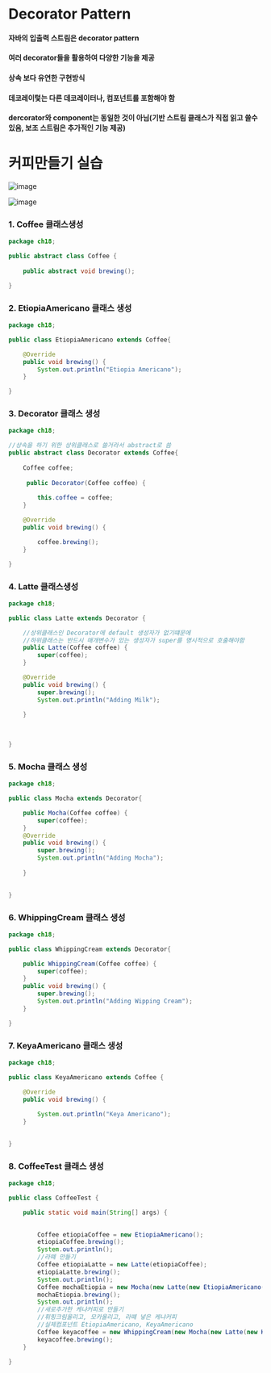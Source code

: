 # Decorator Pattern
#### 자바의 입출력 스트림은 decorator pattern
#### 여러 decorator들을 활용하여 다양한 기능을 제공
#### 상속 보다 유연한 구현방식
#### 데코레이텇는 다른 데코레이터나, 컴포넌트를 포함해야 함
#### dercorator와 component는 동일한 것이 아님(기반 스트림 클래스가 직접 읽고 쓸수 있음, 보조 스트림은 추가적인 기능 제공)

# 커피만들기 실습
![image](https://user-images.githubusercontent.com/82345970/185824476-cf90c93c-869d-4444-86fd-56e45d836830.png)

![image](https://user-images.githubusercontent.com/82345970/185826532-fc3ae9c9-57b7-4ae7-8162-996fdc3ed708.png)


### 1. Coffee 클래스생성
```java
package ch18;

public abstract class Coffee {
	
	public abstract void brewing(); 

}
```

### 2. EtiopiaAmericano 클래스 생성
```java
package ch18;

public class EtiopiaAmericano extends Coffee{

	@Override
	public void brewing() {
		System.out.println("Etiopia Americano");
	}

}
```
### 3. Decorator 클래스 생성
```java
package ch18;

//상속을 하기 위한 상위클래스로 쓸거라서 abstract로 씀
public abstract class Decorator extends Coffee{
	
	Coffee coffee;
	
	 public Decorator(Coffee coffee) {
		
		this.coffee = coffee;
	}

	@Override
	public void brewing() {

		coffee.brewing();
	}

}
```

### 4. Latte 클래스생성
```java
package ch18;

public class Latte extends Decorator {

	//상위클래스인 Decorator에 default 생성자가 없기떄문에 
	//하위클래스는 반드시 매개변수가 있는 생성자가 super를 명시적으로 호출해야함
	public Latte(Coffee coffee) {
		super(coffee);
	}

	@Override
	public void brewing() {
		super.brewing();
		System.out.println("Adding Milk");
		
	}
	
	

}
```

### 5. Mocha 클래스 생성
```java
package ch18;

public class Mocha extends Decorator{

	public Mocha(Coffee coffee) {
		super(coffee);
	}
	@Override
	public void brewing() {
		super.brewing();
		System.out.println("Adding Mocha");
		
	}
	

}
```

### 6. WhippingCream 클래스 생성
```java
package ch18;

public class WhippingCream extends Decorator{

	public WhippingCream(Coffee coffee) {
		super(coffee);
	}
	public void brewing() {
		super.brewing();
		System.out.println("Adding Wipping Cream");
	}

}
```

### 7. KeyaAmericano 클래스 생성
```java
package ch18;

public class KeyaAmericano extends Coffee {

	@Override
	public void brewing() {
		
		System.out.println("Keya Americano");
	}
	

}
```

### 8. CoffeeTest 클래스 생성
```java
package ch18;

public class CoffeeTest {

	public static void main(String[] args) {

		
		Coffee etiopiaCoffee = new EtiopiaAmericano();
		etiopiaCoffee.brewing();
		System.out.println();
		//라뗴 만들기
		Coffee etiopiaLatte = new Latte(etiopiaCoffee);
		etiopiaLatte.brewing();
		System.out.println();
		Coffee mochaEtiopia = new Mocha(new Latte(new EtiopiaAmericano()));
		mochaEtiopia.brewing();
		System.out.println();
		//새로추가한 케냐커피로 만들기
		//휘핑크림올리고, 모카올리고, 라뗴 넣은 케냐커피
		//실제컴포넌트 EtiopiaAmericano, KeyaAmericano
		Coffee keyacoffee = new WhippingCream(new Mocha(new Latte(new KeyaAmericano())) );
		keyacoffee.brewing();
	}

}
```
